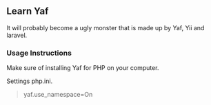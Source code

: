 ## Learn Yaf
It will probably become a ugly monster that is made up by Yaf, Yii and laravel.


### Usage Instructions
Make sure of installing Yaf for PHP on your computer.

Settings php.ini.

> yaf.use_namespace=On


